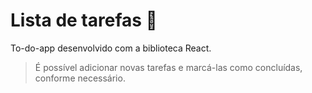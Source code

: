 # Lista de tarefas 📝

To-do-app desenvolvido com a biblioteca React.
> É possível adicionar novas tarefas e marcá-las como concluídas, conforme necessário.
